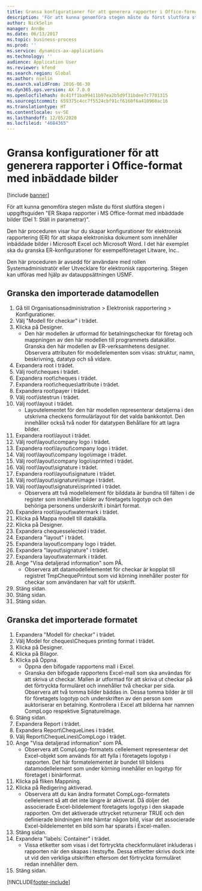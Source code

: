 ```yaml
---
title: Gransa konfigurationer för att generera rapporter i Office-format med inbäddade bilder
description: 'För att kunna genomföra stegen måste du först slutföra stegen i uppgiftsguiden "ER Skapa rapporter i MS Office-format med inbäddade bilder (Del 1: Ställ in parametrar)".'
author: NickSelin
manager: AnnBe
ms.date: 06/13/2017
ms.topic: business-process
ms.prod: ''
ms.service: dynamics-ax-applications
ms.technology: ''
audience: Application User
ms.reviewer: kfend
ms.search.region: Global
ms.author: nselin
ms.search.validFrom: 2016-06-30
ms.dyn365.ops.version: AX 7.0.0
ms.openlocfilehash: 8c41ff1ba99411b97ea2b5d9f31bdee7c7701315
ms.sourcegitcommit: 659375c4cc7f5524cbf91cf6160f6a410960ac16
ms.translationtype: HT
ms.contentlocale: sv-SE
ms.lasthandoff: 12/05/2020
ms.locfileid: "4684365"
---
```

# <a name="review-configurations-to-generate-reports-in-office-format-that-have-embedded-images"></a>Gransa konfigurationer för att generera rapporter i Office-format med inbäddade bilder

[!include [banner](../../includes/banner.md)]

För att kunna genomföra stegen måste du först slutföra stegen i uppgiftsguiden "ER Skapa rapporter i MS Office-format med inbäddade bilder (Del 1: Ställ in parametrar)".

Den här proceduren visar hur du skapar konfigurationer för elektronisk rapportering (ER) för att skapa elektroniska dokument som innehåller inbäddade bilder i Microsoft Excel och Microsoft Word. I det här exemplet ska du granska ER-konfigurationer för exempelföretaget Litware, Inc.. 

Den här proceduren är avsedd för användare med rollen Systemadministratör eller Utvecklare för elektronisk rapportering. Stegen kan utföras med hjälp av datauppsättningen USMF.


## <a name="review-the-imported-data-model"></a>Granska den importerade datamodellen
1. Gå till Organisationsadministration > Elektronisk rapportering > Konfigurationer.
2. Välj "Modell för checkar" i trädet.
3. Klicka på Designer.
    * Den här modellen är utformad för betalningscheckar för företag och mappningen av den här modellen till programmets datakällor. Granska den här modellen av ER-verksamhetens designer. Observera attributen för modellelementen som visas: struktur, namn, beskrivning, datatyp och så vidare.   
4. Expandera root i trädet.
5. Välj root\cheques i trädet.
6. Expandera root\cheques i trädet.
7. Expandera root\cheques\attribute i trädet.
8. Expandera root\payer i trädet.
9. Välj root\istestrun i trädet.
10. Välj root\layout i trädet.
    * Layoutelementet för den här modellen representerar detaljerna i den utskrivna checkens formulärlayout för det valda bankkontot. Den innehåller också två noder för datatypen Behållare för att lagra bilder.   
11. Expandera root\layout i trädet.
12. Välj root\layout\company logo i trädet.
13. Expandera root\layout\company logo i trädet.
14. Välj root\layout\company logo\image i trädet.
15. Välj root\layout\company logo\isprinted i trädet.
16. Välj root\layout\signature i trädet.
17. Expandera root\layout\signature i trädet.
18. Välj root\layout\signature\image i trädet.
19. Välj root\layout\signature\isprinted i trädet.
    * Observera att två modellelement för bilddata är bundna till fälten i de register som innehåller bilder av företagets logotyp och den behöriga personens underskrift i binärt format.  
20. Expandera root\layout\watermark i trädet.
21. Klicka på Mappa modell till datakälla.
22. Klicka på Designer.
23. Expandera chequesselected i trädet.
24. Expandera "layout" i trädet.
25. Expandera layout\company logo i trädet.
26. Expandera "layout\signature" i trädet.
27. Expandera layout\watermark i trädet.
28. Ange "Visa detaljerad information" som PÅ.
    * Observera att datamodellelementet för checkar är kopplat till registret TmpChequePrintout som vid körning innehåller poster för checkar som användaren har valt för utskrift.   
29. Stäng sidan.
30. Stäng sidan.
31. Stäng sidan.

## <a name="review-the-imported-format"></a>Granska det importerade formatet
1. Expandera "Modell för checkar" i trädet.
2. Välj Model for cheques\Cheques printing format i trädet.
3. Klicka på Designer.
4. Klicka på Bilagor.
5. Klicka på Öppna.
    * Öppna den bifogade rapportens mall i Excel.  
    * Granska den bifogade rapportens Excel-mall som ska användas för att skriva ut checkar. Mallen är utformad för att skriva ut checkar på det förtryckta formuläret och innehåller två checkar per sida. Observera att två tomma bilder bäddas in. Dessa tomma bilder är till för företagets logotyp och underskriften av den person som auktoriserar en betalning. Kontrollera i Excel att bilderna har namnen CompLogo respektive SignatureImage.   
6. Stäng sidan.
7. Expandera Report i trädet.
8. Expandera Report\ChequeLines i trädet.
9. Välj Report\ChequeLines\CompLogo i trädet.
10. Ange "Visa detaljerad information" som PÅ.
    * Observera att CompLogo-formatets cellelement representerar det Excel-objekt som används för att fylla i företagets logotyp i rapporten. Det här formatelementet är bundet till bildens datamodellelement som under körning innehåller en logotyp för företaget i binärformat.   
11. Klicka på fliken Mappning.
12. Klicka på Redigering aktiverad.
    * Observera att du kan ändra formatet CompLogo-formatets cellelement så att det inte längre är aktiverat. Då döljer det associerade Excel-bildelement företagets logotyp i den skapade rapporten. Om det aktiverade uttrycket returnerar TRUE och den definierade bindningen inte hämtar någon bild, visar det associerade Excel-bildelementet en bild som har sparats i Excel-mallen.   
13. Stäng sidan.
14. Expandera "labels: Container" i trädet.
    * Vissa etiketter som visas i det förtryckta checkformuläret inkluderas i rapporten när den skapas i testsyfte. Dessa etiketter skrivs dock inte ut vid den verkliga utskriften eftersom det förtryckta formuläret redan innehåller dem.  
15. Stäng sidan.



[!INCLUDE[footer-include](../../../../includes/footer-banner.md)]